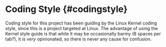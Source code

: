 Coding Style 			{#codingstyle}
============

Coding style for this project has been guiding by the Linux Kernel coding
style, since this is a project targeted at Linux. The advantage of using the
Kernel style guide is that while it may be occasionally barmy (8 spaces per
tab?), it is *very* opinionated, so there is never any cause for confusion.
